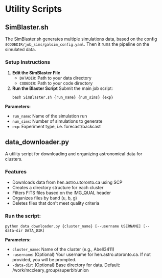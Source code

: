 # Utility Scripts

## SimBlaster.sh

The SimBlaster.sh generates multiple simulations data, based on the config `$CODEDIR/job_sims/galsim_config.yaml`. Then it runs the pipeline on the simulated data.

### Setup Instructions

1. **Edit the SimBlaster File**
    - `DATADIR`: Path to your data directory
    - `CODEDIR`: Path to your code directory
2. **Run the Blaster Script**
Submit the main job script:
    ```
    bash SimBlaster.sh {run_name} {num_sims} {exp}
    ```
**Parameters:**
- `run_name`: Name of the simulation run
- `num_sims`: Number of simulations to generate
- `exp`: Experiment type, i.e. forecast/backcast

## data_downloader.py

A utility script for downloading and organizing astronomical data for clusters.

### Features

- Downloads data from hen.astro.utoronto.ca using SCP
- Creates a directory structure for each cluster
- Filters FITS files based on the IMG_QUAL header
- Organizes files by band (u, b, g)
- Deletes files that don't meet quality criteria

### Run the script: 
```
python data_downloader.py {cluster_name} [--username USERNAME] [--data-dir DATA_DIR]
```

**Parameters:**
- `cluster_name`: Name of the cluster (e.g., Abell3411)
- `-username`: (Optional) Your username for hen.astro.utoronto.ca. If not provided, you will be prompted.
- `-data-dir`: (Optional) Base directory for data. Default: /work/mccleary_group/superbit/union
